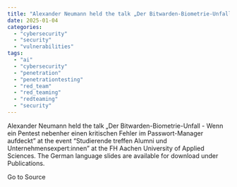 ```yaml
---
title: "Alexander Neumann held the talk „Der Bitwarden-Biometrie-Unfall - Wenn ein Pentest nebenher einen kritischen Fehler im Passwort-Manager aufdeckt” at the event “Studierende treffen Alumni und Unternehmensexpert:innen” at the FH Aachen University of Applied Sciences. The German language slides are available for download under Publications."
date: 2025-01-04
categories: 
  - "cybersecurity"
  - "security"
  - "vulnerabilities"
tags: 
  - "ai"
  - "cybersecurity"
  - "penetration"
  - "penetrationtesting"
  - "red_team"
  - "red_teaming"
  - "redteaming"
  - "security"
---
```


Alexander Neumann held the talk „Der Bitwarden-Biometrie-Unfall - Wenn ein Pentest nebenher einen kritischen Fehler im Passwort-Manager aufdeckt” at the event “Studierende treffen Alumni und Unternehmensexpert:innen” at the FH Aachen University of Applied Sciences. The German language slides are available for download under Publications.

Go to Source
